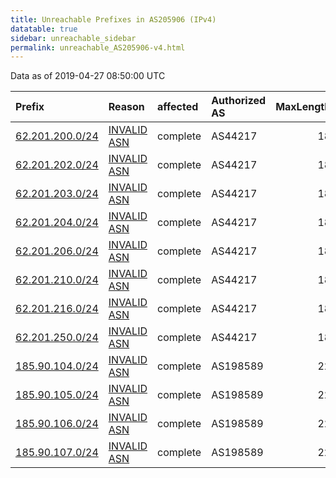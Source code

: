 ```yaml
---
title: Unreachable Prefixes in AS205906 (IPv4)
datatable: true
sidebar: unreachable_sidebar
permalink: unreachable_AS205906-v4.html
---
```


Data as of 2019-04-27 08:50:00 UTC


<div class="datatable-begin"></div>

| Prefix                                                   | Reason                                                                                                  | affected   | Authorized AS   |   MaxLength | Anchor                                         |   unreachable /24s |
|:---------------------------------------------------------|:--------------------------------------------------------------------------------------------------------|:-----------|:----------------|------------:|:-----------------------------------------------|-------------------:|
| [62.201.200.0/24](https://stat.ripe.net/62.201.200.0/24) | [INVALID ASN](https://rpki-validator.ripe.net/announcement-preview?asn=AS205906&prefix=62.201.200.0/24) | complete   | AS44217         |          18 | [RIPE](unreachable_RIPE_NCC_RPKI_Root-v4.html) |                  1 |
| [62.201.202.0/24](https://stat.ripe.net/62.201.202.0/24) | [INVALID ASN](https://rpki-validator.ripe.net/announcement-preview?asn=AS205906&prefix=62.201.202.0/24) | complete   | AS44217         |          18 | [RIPE](unreachable_RIPE_NCC_RPKI_Root-v4.html) |                  1 |
| [62.201.203.0/24](https://stat.ripe.net/62.201.203.0/24) | [INVALID ASN](https://rpki-validator.ripe.net/announcement-preview?asn=AS205906&prefix=62.201.203.0/24) | complete   | AS44217         |          18 | [RIPE](unreachable_RIPE_NCC_RPKI_Root-v4.html) |                  1 |
| [62.201.204.0/24](https://stat.ripe.net/62.201.204.0/24) | [INVALID ASN](https://rpki-validator.ripe.net/announcement-preview?asn=AS205906&prefix=62.201.204.0/24) | complete   | AS44217         |          18 | [RIPE](unreachable_RIPE_NCC_RPKI_Root-v4.html) |                  1 |
| [62.201.206.0/24](https://stat.ripe.net/62.201.206.0/24) | [INVALID ASN](https://rpki-validator.ripe.net/announcement-preview?asn=AS205906&prefix=62.201.206.0/24) | complete   | AS44217         |          18 | [RIPE](unreachable_RIPE_NCC_RPKI_Root-v4.html) |                  1 |
| [62.201.210.0/24](https://stat.ripe.net/62.201.210.0/24) | [INVALID ASN](https://rpki-validator.ripe.net/announcement-preview?asn=AS205906&prefix=62.201.210.0/24) | complete   | AS44217         |          18 | [RIPE](unreachable_RIPE_NCC_RPKI_Root-v4.html) |                  1 |
| [62.201.216.0/24](https://stat.ripe.net/62.201.216.0/24) | [INVALID ASN](https://rpki-validator.ripe.net/announcement-preview?asn=AS205906&prefix=62.201.216.0/24) | complete   | AS44217         |          18 | [RIPE](unreachable_RIPE_NCC_RPKI_Root-v4.html) |                  1 |
| [62.201.250.0/24](https://stat.ripe.net/62.201.250.0/24) | [INVALID ASN](https://rpki-validator.ripe.net/announcement-preview?asn=AS205906&prefix=62.201.250.0/24) | complete   | AS44217         |          18 | [RIPE](unreachable_RIPE_NCC_RPKI_Root-v4.html) |                  1 |
| [185.90.104.0/24](https://stat.ripe.net/185.90.104.0/24) | [INVALID ASN](https://rpki-validator.ripe.net/announcement-preview?asn=AS205906&prefix=185.90.104.0/24) | complete   | AS198589        |          22 | [RIPE](unreachable_RIPE_NCC_RPKI_Root-v4.html) |                  1 |
| [185.90.105.0/24](https://stat.ripe.net/185.90.105.0/24) | [INVALID ASN](https://rpki-validator.ripe.net/announcement-preview?asn=AS205906&prefix=185.90.105.0/24) | complete   | AS198589        |          22 | [RIPE](unreachable_RIPE_NCC_RPKI_Root-v4.html) |                  1 |
| [185.90.106.0/24](https://stat.ripe.net/185.90.106.0/24) | [INVALID ASN](https://rpki-validator.ripe.net/announcement-preview?asn=AS205906&prefix=185.90.106.0/24) | complete   | AS198589        |          22 | [RIPE](unreachable_RIPE_NCC_RPKI_Root-v4.html) |                  1 |
| [185.90.107.0/24](https://stat.ripe.net/185.90.107.0/24) | [INVALID ASN](https://rpki-validator.ripe.net/announcement-preview?asn=AS205906&prefix=185.90.107.0/24) | complete   | AS198589        |          22 | [RIPE](unreachable_RIPE_NCC_RPKI_Root-v4.html) |                  1 |

<div class="datatable-end"></div>